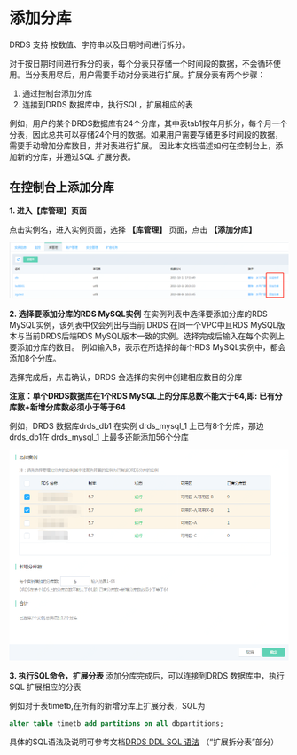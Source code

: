 # 添加分库
DRDS 支持 按数值、字符串以及日期时间进行拆分。 

对于按日期时间进行拆分的表，每个分表只存储一个时间段的数据，不会循环使用。当分表用尽后，用户需要手动对分表进行扩展。扩展分表有两个步骤：
1. 通过控制台添加分库
2. 连接到DRDS 数据库中，执行SQL，扩展相应的表

例如，用户的某个DRDS数据库有24个分库，其中表tab1按年月拆分，每个月一个分表，因此总共可以存储24个月的数据。如果用户需要存储更多时间段的数据，需要手动增加分库数目，并对表进行扩展。 因此本文档描述如何在控制台上，添加新的分库，并通过SQL 扩展分表。

## 在控制台上添加分库

**1. 进入【库管理】页面**

点击实例名，进入实例页面，选择 **【库管理】** 页面，点击 **【添加分库】**

![DB列表](../../../../../image/DRDS/add-sub-db-1.png)

**2. 选择要添加分库的RDS MySQL实例**
在实例列表中选择要添加分库的RDS MySQL实例，该列表中仅会列出与当前 DRDS 在同一个VPC中且RDS MySQL版本与当前DRDS后端RDS MySQL版本一致的实例。选择完成后输入在每个实例上要添加分库的数目。 例如输入8，表示在所选择的每个RDS MySQL实例中，都会添加8个分库。

选择完成后，点击确认，DRDS 会选择的实例中创建相应数目的分库 

**注意：单个DRDS数据库在1个RDS MySQL上的分库总数不能大于64,即: 已有分库数+新增分库数必须小于等于64**

例如，DRDS 数据库drds_db1 在实例 drds_mysql_1 上已有8个分库，那边drds_db1在 drds_mysql_1 上最多还能添加56个分库

![DB列表](../../../../../image/DRDS/add-sub-db-2.png)

**3. 执行SQL命令，扩展分表**
添加分库完成后，可以连接到DRDS 数据库中，执行SQL 扩展相应的分表

例如对于表timetb,在所有的新增分库上扩展分表，SQL为
```SQL
alter table timetb add partitions on all dbpartitions;
```

具体的SQL语法及说明可参考文档[DRDS DDL SQL 语法](../../SQL-Doc/DRDS-DDL.md) （“扩展拆分表”部分）
